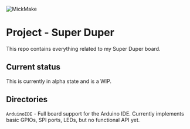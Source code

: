 
![MickMake](https://www.mickmake.com/banner.png)


# Project - Super Duper
This repo contains everything related to my Super Duper board.


## Current status
This is currently in alpha state and is a WIP.


## Directories
`ArduinoIDE` - Full board support for the Arduino IDE. Currently implements basic GPIOs, SPI ports, LEDs, but no functional API yet.



